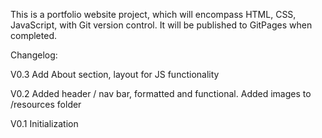 This is a portfolio website project, which will encompass HTML, CSS, JavaScript, with Git version control. It will be published to GitPages when completed.

Changelog:

V0.3
Add About section, layout for JS functionality

V0.2
Added header / nav bar, formatted and functional.
Added images to /resources folder

V0.1
Initialization